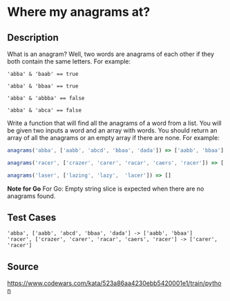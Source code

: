 # Where my anagrams at?

## Description

What is an anagram? Well, two words are anagrams of each other if they both contain the same letters. For example:

```
'abba' & 'baab' == true

'abba' & 'bbaa' == true

'abba' & 'abbba' == false

'abba' & 'abca' == false
```

Write a function that will find all the anagrams of a word from a list. You will be given two inputs a word and an array with words. You should return an array of all the anagrams or an empty array if there are none. For example:

```javascript
anagrams('abba', ['aabb', 'abcd', 'bbaa', 'dada']) => ['aabb', 'bbaa']

anagrams('racer', ['crazer', 'carer', 'racar', 'caers', 'racer']) => ['carer', 'racer']

anagrams('laser', ['lazing', 'lazy',  'lacer']) => []
```

**Note for Go**
For Go: Empty string slice is expected when there are no anagrams found.


## Test Cases

	'abba', ['aabb', 'abcd', 'bbaa', 'dada'] -> ['aabb', 'bbaa']
	'racer', ['crazer', 'carer', 'racar', 'caers', 'racer'] -> ['carer', 'racer']

## Source
https://www.codewars.com/kata/523a86aa4230ebb5420001e1/train/python
